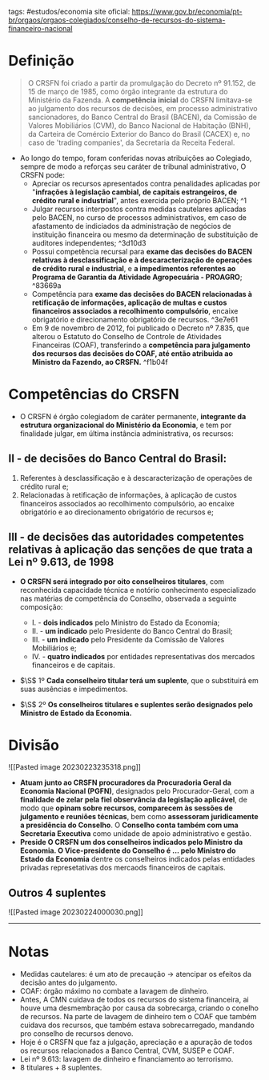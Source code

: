 tags: #estudos/economia 
site oficial: https://www.gov.br/economia/pt-br/orgaos/orgaos-colegiados/conselho-de-recursos-do-sistema-financeiro-nacional

# Definição
> O CRSFN foi criado a partir da promulgação do Decreto nº 91.152, de 15 de março de 1985, como órgão integrante da estrutura do Ministério da Fazenda. A **competência inicial** do CRSFN limitava-se ao julgamento dos recursos de decisões, em processo administrativo sancionadores, do Banco Central do Brasil (BACEN), da Comissão de Valores Mobiliários (CVM), do Banco Nacional de Habitação (BNH), da Carteira de Comércio Exterior do Banco do Brasil (CACEX) e, no caso de 'trading companies', da Secretaria da Receita Federal.

- Ao longo do tempo, foram conferidas novas atribuições ao Colegiado, sempre de modo a reforças seu caráter de tribunal administrativo, O CRSFN pode:
	- Apreciar os recursos apresentados contra penalidades aplicadas por "**infrações à legislação cambial, de capitais estrangeiros, de crédito rural e industrial**", antes exercida pelo próprio BACEN; ^1
	- Julgar recursos interpostos contra medidas cautelares aplicadas pelo BACEN, no curso de processos administrativos, em caso de afastamento de indiciados da administração de negócios de instituição financeira ou mesmo da determinação de substituição de auditores independentes; ^3d10d3
	- Possui competência recursal para **exame das decisões do BACEN relativas à desclassificação e à descaracterização de operações de crédito rural e industrial**, e **a impedimentos referentes ao Programa de Garantia da Atividade Agropecuária - PROAGRO**; ^83669a
	- Competência para **exame das decisões do BACEN relacionadas à retificação de informações, aplicação de multas e custos financeiros associados a recolhimento compulsório**, encaixe obrigatório e direcionamento obrigatório de recursos. ^3e7e61
	- Em 9 de novembro de 2012, foi publicado o Decreto nº 7.835, que alterou o Estatuto do Conselho de Controle de Atividades Financeiras (COAF), transferindo a **competência para julgamento dos recursos das decisões do COAF, até então atribuida ao Ministro da Fazendo, ao CRSFN.** ^f1b04f

# Competências do CRSFN
- O CRSFN é órgão colegiadom de caráter permanente, **integrante da estrutura organizacional do Ministério da Economia**, e tem por finalidade julgar, em última instância administrativa, os recursos:

## II - de decisões do Banco Central do Brasil:
1. Referentes à desclassificação e à descaracterização de operações de crédito rural e;
2. Relacionadas à retificação de informações, à aplicação de custos financeiros associados ao recolhimento compulsório, ao encaixe obrigatório e ao direcionamento obrigatório de recursos e;

## III - de decisões das autoridades competentes relativas à aplicação das senções de que trata a Lei nº 9.613, de 1998
- **O CRSFN será integrado por oito conselheiros titulares**, com reconhecida capacidade técnica e notório conhecimento especializado nas matérias de competência do Conselho, observada a seguinte composição:
	- I. - **dois indicados** pelo Ministro do Estado da Economia;
	- II. - **um indicado** pelo Presidente do Banco Central do Brasil;
	- III. - **um indicado** pelo Presidente da Comissão de Valores Mobiliários e;
	- IV. - **quatro indicados** por entidades representativas dos mercados financeiros e de capitais.

- $\S$ 1º **Cada conselheiro titular terá um suplente**, que o substituirá em suas ausências e impedimentos.
- $\S$ 2º **Os conselheiros titulares e suplentes serão designados pelo Ministro de Estado da Economia.**

# Divisão
![[Pasted image 20230223235318.png]]
- **Atuam junto ao CRSFN procuradores da Procuradoria Geral da Economia Nacional (PGFN)**, designados pelo Procurador-Geral, com a **finalidade de zelar pela fiel observância da legislação aplicável**, de modo que **opinam sobre recursos, comparecem às sessões de julgamento e reuniões técnicas**, bem como **assessoram juridicamente a presidência do Conselho**. O **Conselho conta também com uma Secretaria Executiva** como unidade de apoio administrativo e gestão.
- **Preside O CRSFN um dos conselheiros indicados pelo Ministro da Economia. O Vice-presidente do Conselho é ... pelo Ministro do Estado da Economia** dentre os conselheiros indicados pelas entidades privadas represetativas dos mercaods financeiros de capitais.

## Outros 4 suplentes
![[Pasted image 20230224000030.png]]

---
# Notas
- Medidas cautelares: é um ato de precaução -> atencipar os efeitos da decisão antes do julgamento.
- COAF: órgão máximo no combate a lavagem de dinheiro.
- Antes, A CMN cuidava de todos os recursos do sistema financeira, ai houve uma desmembração por causa da sobrecarga, criando o conelho de recursos. Na parte de lavagem de dinheiro tem o COAF que também cuidava dos recursos, que também estava sobrecarregado, mandando pro conselho de recursos denovo.
- Hoje é o CRSFN que faz a julgação, apreciação e a apuração de todos os recursos relacionados a Banco Central, CVM, SUSEP e COAF.
- Lei nº 9.613: lavagem de dinheiro e financiamento ao terrorismo.
- 8 titulares + 8 suplentes.
